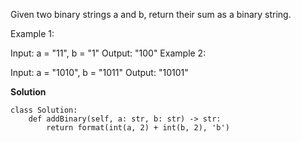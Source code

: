 Given two binary strings a and b, return their sum as a binary string.

 

Example 1:

Input: a = "11", b = "1"
Output: "100"
Example 2:

Input: a = "1010", b = "1011"
Output: "10101"

**Solution**
```
class Solution:
    def addBinary(self, a: str, b: str) -> str:
        return format(int(a, 2) + int(b, 2), 'b')
```
